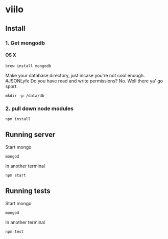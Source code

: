 # viilo

## Install

### 1. Get mongodb

#### OS X

`brew install mongodb`

Make your database directory, just incase you're not cool enough. #JSONLyfe Do you have read and write permissions? No. Well there ya' go sport.

`mkdir -p /data/db`

### 2. pull down node modules

`npm install`

## Running server

Start mongo

`mongod`

In another terminal

`npm start`

## Running tests

Start mongo

`mongod`

In another terminal

`npm test`
